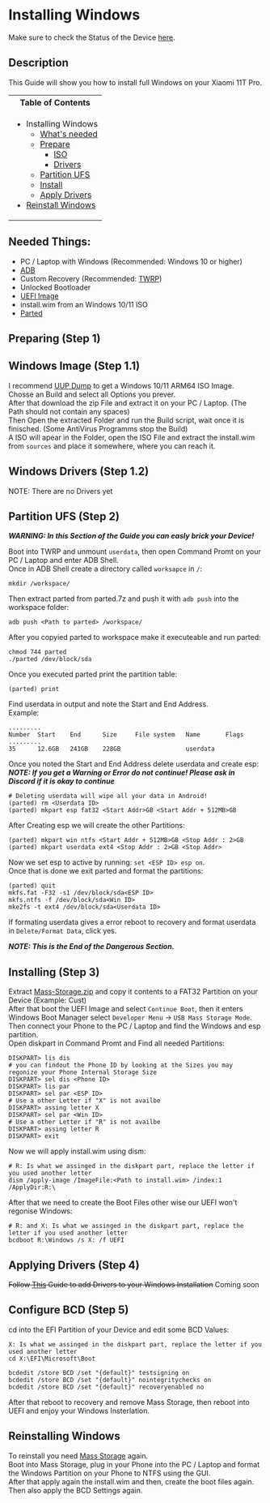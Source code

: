 # Installing Windows

Make sure to check the Status of the Device [here](https://github.com/Robotix22/MU-Qcom/blob/main/Status.md#xiaomi-11t-pro).

## Description

This Guide will show you how to install full Windows on your Xiaomi 11T Pro.

<table>
<tr><th>Table of Contents</th></th>
<tr><td>
  
- Installing Windows
    - [What's needed](https://github.com/Robotix22/MU-Qcom-Guides/blob/main/Xiaomi-11T-Pro/Win.md#needed-things)
    - [Prepare](https://github.com/Robotix22/MU-Qcom-Guides/blob/main/Xiaomi-11T-Pro/Win.md#preparing-step-1)
        - [ISO](https://github.com/Robotix22/MU-Qcom-Guides/blob/main/Xiaomi-11T-Pro/Win.md#windows-image-step-11)
        - [Drivers](https://github.com/Robotix22/MU-Qcom-Guides/blob/main/Xiaomi-11T-Pro/Win.md#windows-drivers-step-12)
    - [Partition UFS](https://github.com/Robotix22/MU-Qcom-Guides/blob/main/Xiaomi-11T-Pro/Win.md#partition-ufs-step-2)
    - [Install](https://github.com/Robotix22/MU-Qcom-Guides/blob/main/Xiaomi-11T-Pro/Win.md#installing-step-3)
    - [Apply Drivers](https://github.com/Robotix22/MU-Qcom-Guides/blob/main/Xiaomi-11T-Pro/Win.md#applying-drivers-step-4)
- [Reinstall Windows](https://github.com/Robotix22/MU-Qcom-Guides/blob/main/Xiaomi-11T-Pro/Win.md#reinstalling-windows)

</td></tr> </table>

## Needed Things:
   - PC / Laptop with Windows (Recommended: Windows 10 or higher)
   - [ADB](https://developer.android.com/studio/releases/platform-tools#downloads)
   - Custom Recovery (Recommended: [TWRP](https://sourceforge.net/projects/recovery-for-xiaomi-devices/files/vili/twrp-3.7.0_12-v7.2_A12-vili-skkk.img/download))
   - Unlocked Bootloader
   - [UEFI Image](https://github.com/Robotix22/MU-Qcom)
   - install.wim from an Windows 10/11 ISO
   - [Parted](https://renegade-project.tech/tools/parted.7z)

## Preparing (Step 1)

## Windows Image (Step 1.1)

I recommend [UUP Dump](https://uupdump.net/) to get a Windows 10/11 ARM64 ISO Image. <br />
Chosse an Build and select all Options you prever. <br />
After that download the zip File and extract it on your PC / Laptop. (The Path should not contain any spaces) <br />
Then Open the extracted Folder and run the Build script, wait once it is finisched. (Some AntiVirus Programms stop the Build) <br />
A ISO will apear in the Folder, open the ISO File and extract the install.wim from `sources` and place it somewhere, where you can reach it.

## Windows Drivers (Step 1.2)

NOTE: There are no Drivers yet

## Partition UFS (Step 2)

***WARNING: In this Section of the Guide you can easly brick your Device!***

Boot into TWRP and unmount `userdata`, then open Command Promt on your PC / Laptop and enter ADB Shell. <br />
Once in ADB Shell create a directory called `worksapce` in `/`:
```
mkdir /workspace/
```
Then extract parted from parted.7z and push it with `adb push` into the workspace folder:
```
adb push <Path to parted> /workspace/
```
After you copyied parted to workspace make it executeable and run parted:
```
chmod 744 parted
./parted /dev/block/sda
```
Once you executed parted print the partition table:
```
(parted) print
```
Find userdata in output and note the Start and End Address. <br />
Example:
```
.........
Number  Start    End      Size     File system   Name       Flags
.........
35      12.6GB   241GB    228GB                  userdata
```
Once you noted the Start and End Address delete userdata and create esp: <br />
***NOTE: If you get a Warning or Error do not continue! Please ask in Discord if it is okay to continue***
```
# Deleting userdata will wipe all your data in Android!
(parted) rm <Userdata ID>
(parted) mkpart esp fat32 <Start Addr>GB <Start Addr + 512MB>GB
```
After Creating esp we will create the other Partitions:
```
(parted) mkpart win ntfs <Start Addr + 512MB>GB <Stop Addr : 2>GB
(parted) mkpart userdata ext4 <Stop Addr : 2>GB <Stop Addr>
```
Now we set esp to active by running: `set <ESP ID> esp on`. <br />
Once that is done we exit parted and format the partitions:
```
(parted) quit
mkfs.fat -F32 -s1 /dev/block/sda<ESP ID>
mkfs.ntfs -f /dev/block/sda<Win ID>
mke2fs -t ext4 /dev/block/sda<Userdata ID>
```
If formating userdata gives a error reboot to recovery and format userdata in `Delete/Format Data`, click yes. <br />

***NOTE: This is the End of the Dangerous Section.***

## Installing (Step 3)

Extract [Mass-Storage.zip](https://github.com/Robotix22/MU-Qcom-Guides/files/11005130/Mass-Storage.zip) and copy it contents to a FAT32 Partition on your Device (Example: Cust) <br />
After that boot the UEFI Image and select `Continue Boot`, then it enters Windows Boot Manager select `Developer Menu` -> `USB Mass Storage Mode`. <br />
Then connect your Phone to the PC / Laptop and find the Windows and esp partition. <br />
Open diskpart in Command Promt and Find all needed Partitions:
```
DISKPART> lis dis
# you can findout the Phone ID by looking at the Sizes you may regonize your Phone Internal Storage Size
DISKPART> sel dis <Phone ID>
DISKPART> lis par
DISKPART> sel par <ESP ID>
# Use a other Letter if "X" is not availbe
DISKPART> assing letter X
DISKPART> sel par <Win ID>
# Use a other Letter if "R" is not availbe
DISKPART> assing letter R
DISKPART> exit
```
Now we will apply install.wim using dism:
```
# R: Is what we assinged in the diskpart part, replace the letter if you used another letter
dism /apply-image /ImageFile:<Path to install.wim> /index:1 /ApplyDir:R:\
```
After that we need to create the Boot Files other wise our UEFI won't regonise Windows:
```
# R: and X: Is what we assinged in the diskpart part, replace the letter if you used another letter
bcdboot R:\Windows /s X: /f UEFI
```

## Applying Drivers (Step 4)

~~Follow [This](https://github.com/Robotix22/MU-Qcom-Guides/blob/main/Xiaomi-11T-Pro/Win-Drivers.md) Guide to add Drivers to your Windows Installation~~ Coming soon

## Configure BCD (Step 5)

cd into the EFI Partition of your Device and edit some BCD Values:
```
X: Is what we assinged in the diskpart part, replace the letter if you used another letter
cd X:\EFI\Microsoft\Boot

bcdedit /store BCD /set "{default}" testsigning on
bcdedit /store BCD /set "{default}" nointegritychecks on
bcdedit /store BCD /set "{default}" recoveryenabled no
```
After that reboot to recovery and remove Mass Storage, then reboot into UEFI and enjoy your Windows Insterlation.

## Reinstalling Windows

To reinstall you need [Mass Storage](https://github.com/Robotix22/MU-Qcom-Guides/files/11005130/Mass-Storage.zip) again. <br />
Boot into Mass Storage, plug in your Phone into the PC / Laptop and format the Windows Partition on your Phone to NTFS using the GUI. <br />
After that apply again the install.wim and then, create the boot files again. <br />
Then also apply the BCD Settings again.
